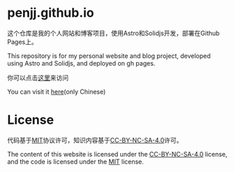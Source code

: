 # penjj.github.io

这个仓库是我的个人网站和博客项目，使用Astro和Solidjs开发，部署在Github Pages上。

This repository is for my personal website and blog project, developed using Astro and Solidjs, and deployed on gh pages.

你可以点击[这里](https://me.unco.site)来访问

You can visit it [here](https://me.unco.site)(only Chinese)

# License

代码基于[MIT](MIT)协议许可，知识内容基于[CC-BY-NC-SA-4.0](CC-BY-NC-SA-4.0)许可。

The content of this website is licensed under the [CC-BY-NC-SA-4.0](CC-BY-NC-SA-4.0) license, and the code is licensed under the [MIT](MIT) license.
